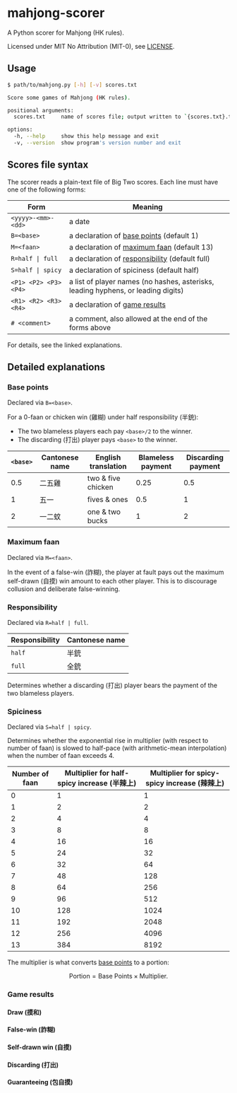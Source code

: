 # mahjong-scorer

A Python scorer for Mahjong (HK rules).

Licensed under MIT No Attribution (MIT-0), see [LICENSE].


## Usage

```bash
$ path/to/mahjong.py [-h] [-v] scores.txt

Score some games of Mahjong (HK rules).

positional arguments:
  scores.txt     name of scores file; output written to `{scores.txt}.tsv`

options:
  -h, --help     show this help message and exit
  -v, --version  show program's version number and exit
```


## Scores file syntax

The scorer reads a plain-text file of Big Two scores.
Each line must have one of the following forms:

| Form | Meaning |
| - | - |
| `<yyyy>-<mm>-<dd>` | a date |
| `B=<base>` | a declaration of [base points] (default 1) |
| `M=<faan>` | a declaration of [maximum faan] (default 13) |
| `R=half \| full` | a declaration of [responsibility] (default full) |
| `S=half \| spicy` | a declaration of spiciness (default half) |
| `<P1> <P2> <P3> <P4>` | a list of player names (no hashes, asterisks, leading hyphens, or leading digits) |
| `<R1> <R2> <R3> <R4>` | a declaration of [game results] |
| `# <comment>` | a comment, also allowed at the end of the forms above |

For details, see the linked explanations.


## Detailed explanations

### Base points

Declared via `B=<base>`.

For a 0-faan or chicken win (雞糊) under half responsibility (半銃):
- The two blameless players each pay `<base>/2` to the winner.
- The discarding (打出) player pays `<base>` to the winner.

| `<base>` | Cantonese name | English translation | Blameless payment | Discarding payment |
| - | - | - | - | - |
| 0.5 | 二五雞 | two & five chicken | 0.25 | 0.5 |
| 1 | 五一 | fives & ones | 0.5 | 1 |
| 2 | 一二蚊 | one & two bucks | 1 | 2 |

### Maximum faan

Declared via `M=<faan>`.

In the event of a false-win (詐糊), the player at fault pays out the maximum
self-drawn (自摸) win amount to each other player.
This is to discourage collusion and deliberate false-winning.

### Responsibility

Declared via `R=half | full`.

| Responsibility | Cantonese name |
| - | - |
| `half` | 半銃 |
| `full` | 全銃 |

Determines whether a discarding (打出) player bears the payment of the two blameless players.

### Spiciness

Declared via `S=half | spicy`.

Determines whether the exponential rise in multiplier (with respect to number of faan)
is slowed to half-pace (with arithmetic-mean interpolation) when the number of faan exceeds 4.

| Number of faan | Multiplier for half-spicy increase (半辣上) | Multiplier for spicy-spicy increase (辣辣上) |
| - | - | - |
| 0 | 1 | 1 |
| 1 | 2 | 2 |
| 2 | 4 | 4 |
| 3 | 8 | 8 |
| 4 | 16 | 16 |
| 5 | 24 | 32 |
| 6 | 32 | 64 |
| 7 | 48 | 128 |
| 8 | 64 | 256 |
| 9 | 96 | 512 |
| 10 | 128 | 1024 |
| 11 | 192 | 2048 |
| 12 | 256 | 4096 |
| 13 | 384 | 8192 |

The multiplier is what converts [base points] to a portion:

$$ \text{Portion} = \text{Base Points} \times \text{Multiplier}. $$

### Game results

#### Draw (摸和)

#### False-win (詐糊)

#### Self-drawn win (自摸)

#### Discarding (打出)

#### Guaranteeing (包自摸)


[LICENSE]: LICENSE
[base points]: #base-points
[maximum faan]: #maximum-faan
[responsibility]: #responsibility
[game results]: #game-results
